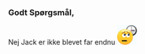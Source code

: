 ### Godt Spørgsmål, 
Nej Jack er ikke blevet far endnu <img src="https://raw.githubusercontent.com/JackAndersen/erJackBlevetFar/main/_includes/waiting.gif" width="40px">

<head>
<link rel="icon" type="image/png" href="https://raw.githubusercontent.com/JackAndersen/erJackBlevetFar/main/favicon.ico"/>
</head>
